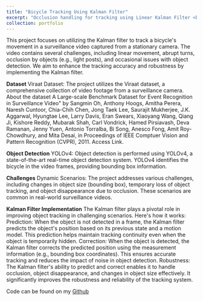 ```yaml
---
title: "Bicycle Tracking Using Kalman Filter"
excerpt: "Occlusion handling for tracking using Linear Kalman Filter <br/><img src='/images/track_083.png'>"
collection: portfolio
---
```


This project focuses on utilizing the Kalman filter to track a bicycle's movement in a surveillance video captured from a stationary camera. The video contains several challenges, including linear movement, abrupt turns, occlusion by objects (e.g., light posts), and occasional issues with object detection. We aim to enhance the tracking accuracy and robustness by implementing the Kalman filter.

**Dataset**
Viraat Dataset: The project utilizes the Viraat dataset, a comprehensive collection of video footage from a surveillance camera.
About the dataset A Large-scale Benchmark Dataset for Event Recognition in Surveillance Video" by Sangmin Oh, Anthony Hoogs, Amitha Perera, Naresh Cuntoor, Chia-Chih Chen, Jong Taek Lee, Saurajit Mukherjee, J.K. Aggarwal, Hyungtae Lee, Larry Davis, Eran Swears, Xiaoyang Wang, Qiang Ji, Kishore Reddy, Mubarak Shah, Carl Vondrick, Hamed Pirsiavash, Deva Ramanan, Jenny Yuen, Antonio Torralba, Bi Song, Anesco Fong, Amit Roy-Chowdhury, and Mita Desai, in Proceedings of IEEE Comptuer Vision and Pattern Recognition (CVPR), 2011. Access Link.

**Object Detection**
YOLOv4: Object detection is performed using YOLOv4, a state-of-the-art real-time object detection system. YOLOv4 identifies the bicycle in the video frames, providing bounding box information.

**Challenges**
Dynamic Scenarios: The project addresses various challenges, including changes in object size (bounding box), temporary loss of object tracking, and object disappearance due to occlusion. These scenarios are common in real-world surveillance videos.

**Kalman Filter Implementation**
The Kalman filter plays a pivotal role in improving object tracking in challenging scenarios. Here's how it works:
Prediction: When the object is not detected in a frame, the Kalman filter predicts the object's position based on its previous state and a motion model. This prediction helps maintain tracking continuity even when the object is temporarily hidden.
Correction: When the object is detected, the Kalman filter corrects the predicted position using the measurement information (e.g., bounding box coordinates). This ensures accurate tracking and reduces the impact of noise in object detection.
Robustness: The Kalman filter's ability to predict and correct enables it to handle occlusion, object disappearance, and changes in object size effectively. It significantly improves the robustness and reliability of the tracking system.

Code can be found on my [Github](https://github.com/Lucifer2700/Kalman_filters)
